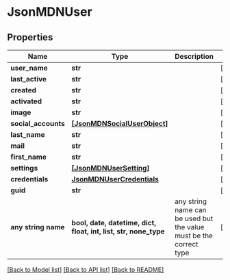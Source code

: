 # JsonMDNUser


## Properties
Name | Type | Description | Notes
------------ | ------------- | ------------- | -------------
**user_name** | **str** |  | [optional] 
**last_active** | **str** |  | [optional] 
**created** | **str** |  | [optional] 
**activated** | **str** |  | [optional] 
**image** | **str** |  | [optional] 
**social_accounts** | [**[JsonMDNSocialUserObject]**](JsonMDNSocialUserObject.md) |  | [optional] 
**last_name** | **str** |  | [optional] 
**mail** | **str** |  | [optional] 
**first_name** | **str** |  | [optional] 
**settings** | [**[JsonMDNUserSetting]**](JsonMDNUserSetting.md) |  | [optional] 
**credentials** | [**JsonMDNUserCredentials**](JsonMDNUserCredentials.md) |  | [optional] 
**guid** | **str** |  | [optional] 
**any string name** | **bool, date, datetime, dict, float, int, list, str, none_type** | any string name can be used but the value must be the correct type | [optional]

[[Back to Model list]](../README.md#documentation-for-models) [[Back to API list]](../README.md#documentation-for-api-endpoints) [[Back to README]](../README.md)


